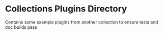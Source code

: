 # Collections Plugins Directory

Contains some example plugins from another collection to ensure tests and doc builds pass
